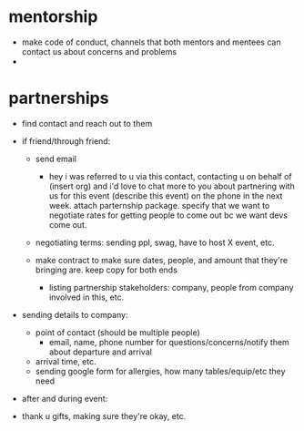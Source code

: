 # mentorship
- make code of conduct, channels that both mentors and mentees can contact us about concerns and problems
- 

# partnerships
- find contact and reach out to them
- if friend/through friend: 
  - send email 
    - hey i was referred to u via this contact, contacting u on behalf of (insert org) and i'd love to chat more to you about
    partnering with us for this event (describe this event) on the phone in the next week. attach parternship package. specify that we want to negotiate rates
    for getting people to come out bc we want devs come out.
    
  - negotiating terms: sending ppl, swag, have to host X event, etc. 
  - make contract to make sure dates, people, and amount that they're bringing are. keep copy for both ends 
    - listing partnership stakeholders: company, people from company involved in this, etc. 
    
- sending details to company: 
  - point of contact (should be multiple people) 
    - email, name, phone number for questions/concerns/notify them about departure and arrival
  - arrival time, etc. 
  - sending google form for allergies, how many tables/equip/etc they need
  
 - after and during event: 
  - thank u gifts, making sure they're okay, etc. 
  
  
